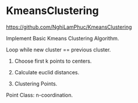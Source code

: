 # KmeansClustering
https://github.com/NghiLamPhuc/KmeansClustering

Implement Basic Kmeans Clustering Algorithm.

Loop while new cluster == previous cluster.

1. Choose first k points to centers.

2. Calculate euclid distances.

3. Clustering Points.

Point Class: n-coordination.

